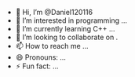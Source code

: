 - 👋 Hi, I’m @Daniel120116
- 👀 I’m interested in programming ...
- 🌱 I’m currently learning C++ ...
- 💞️ I’m looking to collaborate on .
- 📫 How to reach me ...
- 😄 Pronouns: ...
- ⚡ Fun fact: ...

<!---
Daniel120116/Daniel120116 is a ✨ special ✨ repository because its `README.md` (this file) appears on your GitHub profile.
You can click the Preview link to take a look at your changes.
--->

